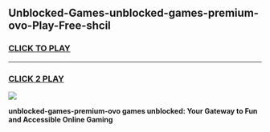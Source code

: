 
## Unblocked-Games-unblocked-games-premium-ovo-Play-Free-shcil
<h3>
<a href="https://premium76.site?title=unblocked-games-premium-ovo&ref=19M">CLICK TO PLAY</a></h3>
<hr>

<h3>
<a href="https://premium76.site?title=unblocked-games-premium-ovo&ref=19M">CLICK 2 PLAY</a>
  
</h3>

<a href="https://premium76.site?title=unblocked-games-premium-ovo&ref=19M"><img src="https://clearcache.store/games.png"></a>


**unblocked-games-premium-ovo games unblocked: Your Gateway to Fun and Accessible Online Gaming**
